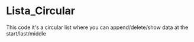 # Lista_Circular
This code it's a circular list where you can append/delete/show data at the start/last/middle
